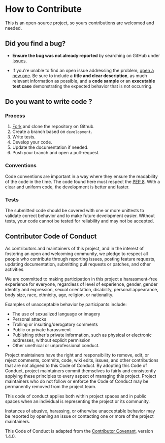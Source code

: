 # How to Contribute

This is an open-source project, so yours contributions are welcomed and needed.

## Did you find a bug?

  * **Ensure the bug was not already reported** by searching on GitHub under [Issues](https://github.com/vandorjw/django-assessment/issues).

  * If you're unable to find an open issue addressing the problem, [open a new one](https://github.com/vandorjw/django-assessment/issues/new).
    Be sure to include a **title and clear description**, as much relevant information as possible,
    and a **code sample** or an **executable test case** demonstrating the expected behavior that is not occurring.

## Do you want to write code ?

### Process

  1. [Fork](https://github.com/vandorjw/django-assessment/fork) and clone the repository on Github.
  2. Create a branch based on ``development``.
  3. Write tests.
  4. Develop your code.
  5. Update the documentation if needed.
  6. Push your branch and open a pull-request.

### Conventions

Code conventions are important in a way where they ensure the readability of the code in the time.
The code found here must respect the [PEP 8](https://www.python.org/dev/peps/pep-0008). With a clear and uniform code, the development is better and faster.

### Tests

The submitted code should be covered with one or more unittests to validate correct behavior and to make future development easier.
Without tests, your code cannot be tested for reliability and may not be accepted.


## Contributor Code of Conduct

As contributors and maintainers of this project, and in the interest of fostering an open and welcoming community,
we pledge to respect all people who contribute through reporting issues, posting feature requests, updating documentation,
submitting pull requests or patches, and other activities.

We are committed to making participation in this project a harassment-free experience for everyone,
regardless of level of experience, gender, gender identity and expression, sexual orientation,
disability, personal appearance, body size, race, ethnicity, age, religion, or nationality.

Examples of unacceptable behavior by participants include:

* The use of sexualized language or imagery
* Personal attacks
* Trolling or insulting/derogatory comments
* Public or private harassment
* Publishing other's private information, such as physical or electronic
  addresses, without  explicit permission
* Other unethical or unprofessional conduct.

Project maintainers have the right and responsibility to remove, edit, or reject comments, commits, code, wiki edits,
issues, and other contributions that are not aligned to this Code of Conduct. By adopting this Code of Conduct,
project maintainers commit themselves to fairly and consistently applying these principles to every aspect of managing this project.
Project maintainers who do not follow or enforce the Code of Conduct may be permanently removed from the project team.

This code of conduct applies both within project spaces and in public
spaces when an individual is representing the project or its community.

Instances of abusive, harassing, or otherwise unacceptable behavior may
be reported by opening an issue or contacting one or more of the project maintainers.

This Code of Conduct is adapted from the [Contributor Covenant](http://contributor-covenant.org/), version 1.4.0.
